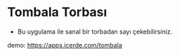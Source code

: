 # Tombala Torbası

- Bu uygulama ile sanal bir torbadan sayı çekebilirsiniz.

demo: https://apps.icerde.com/tombala
